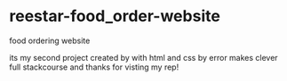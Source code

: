 # reestar-food_order-website
food ordering website

its my second project created by with html and css by error makes clever full stackcourse 
and thanks for visting my rep!
